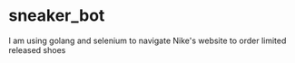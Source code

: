 # sneaker_bot
I am using golang and selenium to navigate Nike's website to order limited released shoes 
